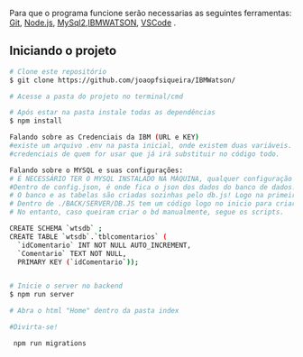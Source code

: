Para que o programa funcione serão necessarias as seguintes ferramentas:
[Git](https://git-scm.com), [Node.js](https://nodejs.org/en/), [MySql2](https://github.com/sidorares/node-mysql2),[IBMWATSON](https://github.com/watson-developer-cloud/node-sdk), [VSCode](https://code.visualstudio.com/) .

## Iniciando o projeto
```bash
# Clone este repositório
$ git clone https://github.com/joaopfsiqueira/IBMWatson/

# Acesse a pasta do projeto no terminal/cmd

# Após estar na pasta instale todas as dependências 
$ npm install

Falando sobre as Credenciais da IBM (URL e KEY)
#existe um arquivo .env na pasta inicial, onde existem duas variáveis. Bastando alterar pelas ->>
#credenciais de quem for usar que já irá substituir no código todo.

Falando sobre o MYSQL e suas configurações:
# É NECESSÁRIO TER O MYSQL INSTALADO NA MÁQUINA, qualquer configuração e senha! Necessário alterar no config.json.
#Dentro de config.json, é onde fica o json dos dados do banco de dados! Para não ter que criar um especifico 
# O banco e as tabelas são criadas sozinhas pelo db.js! Logo na primeira função initialize();
# Dentro de ./BACK/SERVER/DB.JS tem um código logo no inicio para criar o banco de dados e as tabelas ao executar o código abaixo.
# No entanto, caso queiram criar o bd manualmente, segue os scripts.

CREATE SCHEMA `wtsdb` ;
CREATE TABLE `wtsdb`.`tblcomentarios` (
  `idComentario` INT NOT NULL AUTO_INCREMENT,
  `Comentario` TEXT NOT NULL,
  PRIMARY KEY (`idComentario`));


# Inicie o server no backend
$ npm run server

# Abra o html "Home" dentro da pasta index

#Divirta-se!

 npm run migrations

```

